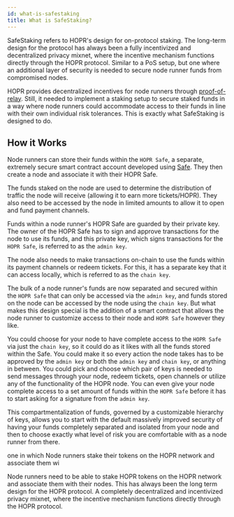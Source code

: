```yaml
---
id: what-is-safestaking
title: What is SafeStaking?
---
```


SafeStaking refers to HOPR's design for on-protocol staking. The long-term design for the protocol has always been a fully incentivized and decentralized privacy mixnet, where the incentive mechanism functions directly through the HOPR protocol. Similar to a PoS setup, but one where an additional layer of security is needed to secure node runner funds from compromised nodes. 

HOPR provides decentralized incentives for node runners through [proof-of-relay](../core/proof-of-relay.md). Still, it needed to implement a staking setup to secure staked funds in a way where node runners could accommodate access to their funds in line with their own individual risk tolerances. This is exactly what SafeStaking is designed to do.

## How it Works

Node runners can store their funds within the `HOPR Safe`, a separate, extremely secure smart contract account developed using [Safe](https://safe.global/). They then create a node and associate it with their HOPR Safe. 

The funds staked on the node are used to determine the distribution of traffic the node will receive (allowing it to earn more tickets/HOPR). They also need to be accessed by the node in limited amounts to allow it to open and fund payment channels.

Funds within a node runner's HOPR Safe are guarded by their private key. The owner of the HOPR Safe has to sign and approve transactions for the node to use its funds, and this private key, which signs transactions for the `HOPR Safe`, is referred to as the `admin key`.

The node also needs to make transactions on-chain to use the funds within its payment channels or redeem tickets. For this, it has a separate key that it can access locally, which is referred to as the `chain key`.

The bulk of a node runner's funds are now separated and secured within the `HOPR Safe` that can only be accessed via the `admin key`, and funds stored on the node can be accessed by the node using the `chain key`. But what makes this design special is the addition of a smart contract that allows the node runner to customize access to their node and `HOPR Safe` however they like. 

You could choose for your node to have complete access to the `HOPR Safe` via just the `chain key`, so it could do as it likes with all the funds stored within the Safe. You could make it so every action the node takes has to be approved by the `admin key` or both the `admin key` and `chain key`, or anything in between. You could pick and choose which pair of keys is needed to send messages through your node, redeem tickets, open channels or utilize any of the functionality of the HOPR node. You can even give your node complete access to a set amount of funds within the `HOPR Safe` before it has to start asking for a signature from the `admin key`.

This compartmentalization of funds, governed by a customizable hierarchy of keys, allows you to start with the default massively improved security of having your funds completely separated and isolated from your node and then to choose exactly what level of risk you are comfortable with as a node runner from there. 












one in which Node runners stake their tokens on the HOPR network and associate them wi



Node runners need to be able to stake HOPR tokens on the HOPR network and associate them with their nodes. This has always been the long term design for the HOPR protocol. A completely decentralized and incentivized privacy mixnet, where the incentive mechanism functions directly through the HOPR protocol. 




